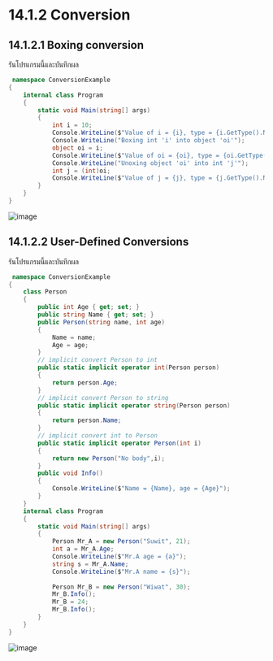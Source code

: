 # 14.1.2 Conversion
## 14.1.2.1 Boxing conversion

รันโปรแกรมนี้และบันทึกผล

```cs
 namespace ConversionExample
{
    internal class Program
    {
        static void Main(string[] args)
        {
            int i = 10;
            Console.WriteLine($"Value of i = {i}, type = {i.GetType().Name}");
            Console.WriteLine("Boxing int 'i' into object 'oi'");
            object oi = i;
            Console.WriteLine($"Value of oi = {oi}, type = {oi.GetType().Name}");
            Console.WriteLine("Unoxing object 'oi' into int 'j'");
            int j = (int)oi;
            Console.WriteLine($"Value of j = {j}, type = {j.GetType().Name}");
        }
    }
}

```
![image](https://user-images.githubusercontent.com/115066431/236676778-bd496c99-a841-4f74-94b6-3b5ba8407605.png)

 
## 14.1.2.2 User-Defined Conversions


รันโปรแกรมนี้และบันทึกผล

```cs
 namespace ConversionExample
{
    class Person
    {
        public int Age { get; set; }
        public string Name { get; set; }
        public Person(string name, int age)
        {
            Name = name;
            Age = age;
        }
        // implicit convert Person to int
        public static implicit operator int(Person person) 
        { 
            return person.Age;
        }
        // implicit convert Person to string
        public static implicit operator string(Person person) 
        {
            return person.Name;
        }
        // implicit convert int to Person
        public static implicit operator Person(int i)
        {
            return new Person("No body",i);
        }
        public void Info()
        {
            Console.WriteLine($"Name = {Name}, age = {Age}");
        }
    }
    internal class Program
    {
        static void Main(string[] args)
        {
            Person Mr_A = new Person("Suwit", 21);
            int a = Mr_A.Age;
            Console.WriteLine($"Mr.A age = {a}");
            string s = Mr_A.Name;
            Console.WriteLine($"Mr.A name = {s}");
            
            Person Mr_B = new Person("Wiwat", 30);
            Mr_B.Info();
            Mr_B = 24;
            Mr_B.Info();
        }
    }
}

``` 
![image](https://user-images.githubusercontent.com/115066431/236676799-8a130fe4-89c0-43d6-8146-69d675015d5a.png)
